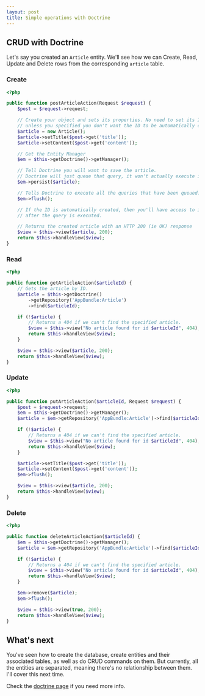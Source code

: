 ```yaml
---
layout: post
title: Simple operations with Doctrine
---
```



CRUD with Doctrine
------------------

Let's say you created an `Article` entity. We'll see how we can Create, Read, Update and Delete rows from the corresponding `article` table.

### Create

```php
<?php

public function postArticleAction(Request $request) {
    $post = $request->request;

    // Create your object and sets its properties. No need to set its ID,
    // unless you specified you don't want the ID to be automatically created.
    $article = new Article();
    $article->setTitle($post->get('title'));
    $article->setContent($post->get('content'));

    // Get the Entity Manager
    $em = $this->getDoctrine()->getManager();

    // Tell Doctrine you will want to save the article.
    // Doctrine will just queue that query, it won't actually execute it.
    $em->persist($article);

    // Tells Doctrine to execute all the queries that have been queued.
    $em->flush();

    // If the ID is automatically created, then you'll have access to it
    // after the query is executed.

    // Returns the created article with an HTTP 200 (ie OK) response
    $view = $this->view($article, 200);
    return $this->handleView($view);
}
```

### Read

```php
<?php

public function getArticleAction($articleId) {
    // Gets the article by ID.
    $article = $this->getDoctrine()
        ->getRepository('AppBundle:Article')
        ->find($articleId);

    if (!$article) {
        // Returns a 404 if we can't find the specified article.
        $view = $this->view("No article found for id $articleId", 404);
        return $this->handleView($view);
    }

    $view = $this->view($article, 200);
    return $this->handleView($view);
}
```

### Update

```php
<?php

public function putArticleAction($articleId, Request $request) {
    $post = $request->request;
    $em = $this->getDoctrine()->getManager();
    $article = $em->getRepository('AppBundle:Article')->find($articleId);

    if (!$article) {
        // Returns a 404 if we can't find the specified article.
        $view = $this->view("No article found for id $articleId", 404);
        return $this->handleView($view);
    }

    $article->setTitle($post->get('title'));
    $article->setContent($post->get('content'));
    $em->flush();

    $view = $this->view($article, 200);
    return $this->handleView($view);
}
```

### Delete

```php
<?php

public function deleteArticleAction($articleId) {
    $em = $this->getDoctrine()->getManager();
    $article = $em->getRepository('AppBundle:Article')->find($articleId);

    if (!$article) {
        // Returns a 404 if we can't find the specified article.
        $view = $this->view("No article found for id $articleId", 404);
        return $this->handleView($view);
    }

    $em->remove($article);
    $em->flush();

    $view = $this->view(true, 200);
    return $this->handleView($view);
}
```

What's next
-----------

You've seen how to create the database, create entities and their associated tables, as well as do CRUD commands on them. But currently, all the entities are separated, meaning there's no relationship between them. I'll cover this next time.

Check the [doctrine page](http://symfony.com/doc/current/book/doctrine.html) if you need more info.